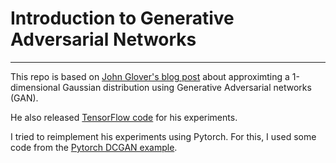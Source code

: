 # Introduction to Generative Adversarial Networks
-------------------------------------------------

This repo is based on [John Glover's blog post](http://blog.aylien.com/introduction-generative-adversarial-networks-code-tensorflow/) about approximting a 1-dimensional Gaussian distribution using Generative Adversarial networks (GAN).

He also released [TensorFlow code](https://github.com/AYLIEN/gan-intro) for his experiments.

I tried to reimplement his experiments using Pytorch.
For this, I used some code from the [Pytorch DCGAN example](https://github.com/pytorch/examples/blob/master/dcgan/main.py).






